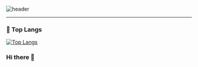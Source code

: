![header](https://capsule-render.vercel.app/api?type=transparent&text=202111255's%20Github&animation=fadeIn&fontColor=703ee5)

***

### 👑 Top Langs
[![Top Langs](https://github-readme-stats.vercel.app/api/top-langs/?username=202111255&langs_count=25&layout=compact&theme=default)](https://github.com/202111255/202111255)

### Hi there 👋

<!--
**202111255/202111255** is a ✨ _special_ ✨ repository because its `README.md` (this file) appears on your GitHub profile.

Here are some ideas to get you started:

- 🔭 I’m currently working on ...
- 🌱 I’m currently learning ...
- 👯 I’m looking to collaborate on ...
- 🤔 I’m looking for help with ...
- 💬 Ask me about ...
- 📫 How to reach me: ...
- 😄 Pronouns: ...
- ⚡ Fun fact: ...
-->
